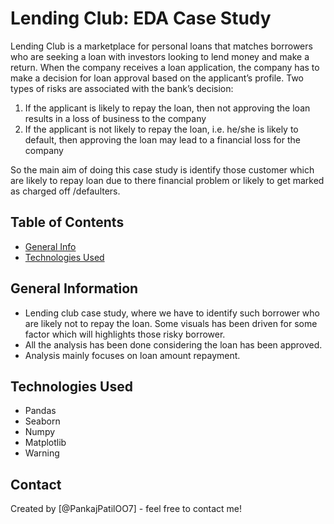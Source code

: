 # Lending Club: EDA Case Study
Lending Club is a marketplace for personal loans that matches borrowers who are seeking a loan with investors looking to lend money and make a return.
When the company receives a loan application, the company has to make a decision for loan approval based on the applicant’s profile. 
Two types of risks are associated with the bank’s decision:
1. If the applicant is likely to repay the loan, then not approving the loan results in a loss of business to the company
2. If the applicant is not likely to repay the loan, i.e. he/she is likely to default, then approving the loan may lead to a financial loss for the company

So the main aim of doing this case study is identify those customer which are likely to repay loan due to there financial problem or likely to get marked as 
charged off /defaulters.



## Table of Contents
* [General Info](#general-information)
* [Technologies Used](#technologies-used)

## General Information
- Lending club case study, where we have to identify such borrower who are likely not to repay the loan. Some visuals has been driven for some factor which will highlights those risky borrower.  
- All the analysis has been done considering the loan has been approved.
- Analysis mainly focuses on loan amount repayment.

## Technologies Used
- Pandas
- Seaborn
- Numpy
- Matplotlib
- Warning

## Contact
Created by [@PankajPatilOO7] - feel free to contact me!
